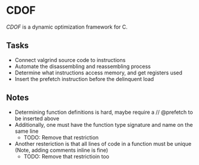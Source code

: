 # CDOF

*CDOF* is a dynamic optimization framework for C.

## Tasks

* Connect valgrind source code to instructions
* Automate the disassembling and reassembling process
* Determine what instructions access memory, and get registers used
* Insert the prefetch instruction  before the delinquent load

## Notes

* Determining function definitions is hard, maybe require a // @prefetch to be inserted above
* Additionally, one must have the function type signature and name on the same line
  * TODO: Remove that restriction
* Another resteriction is that all lines of code in a function must be unique (Note, adding comments inline is fine)
  * TODO: Remove that restrictioin too
